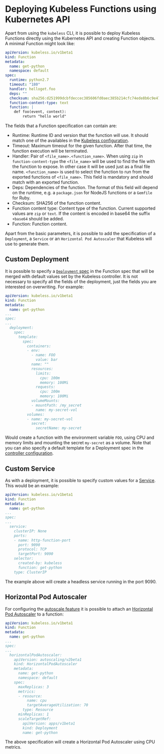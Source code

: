 # Deploying Kubeless Functions using Kubernetes API

Apart from using the `kubeless` CLI, it is possible to deploy Kubeless Functions directly using the Kubernetes API and creating Function objects. A minimal Function might look like:

```yaml
apiVersion: kubeless.io/v1beta1
kind: Function
metadata:
  name: get-python
  namespace: default
spec:
  runtime: python2.7
  timeout: "180"
  handler: helloget.foo
  deps: ""
  checksum: sha256:d251999dcbfdeccec385606fd0aec385b214cfc74ede8b6c9e47af71728f6e9a
  function-content-type: text
  function: |
    def foo(event, context):
        return "hello world"
```

The fields that a Function specification can contain are:

 - Runtime: Runtime ID and version that the function will use. It should match one of the availables in the [Kubeless configuration](/docs/function-controller-configuration).
 - Timeout: Maximum timeout for the given function. After that time, the function execution will be terminated.
 - Handler: Pair of `<file_name>.<function_name>`. When using `zip` in `function-content-type` the `<file_name>` will be used to find the file with the function to expose. In other case it will be used just as a final file name. `<function_name>` is used to select the function to run from the exported functions of `<file_name>`. This field is mandatory and should match with an exported function.
 - Deps: Dependencies of the function. The format of this field will depend on the runtime, e.g. a `package.json` for NodeJS functions or a `Gemfile` for Ruby.
 - Checksum: SHA256 of the function content.
 - Function content type: Content type of the function. Current supported values are `zip` or `text`. If the content is encoded in base64 the suffix `+base64` should be added.
 - Function: Function content.

Apart from the basic parameters, it is possible to add the specification of a `Deployment`, a `Service` or an `Horizontal Pod Autoscaler` that Kubeless will use to generate them.

## Custom Deployment

It is possible to specify a [`Deployment` spec](https://kubernetes.io/docs/concepts/workloads/controllers/deployment/#creating-a-deployment) in the Function spec that will be merged with default values set by the Kubeless controller. It is not necessary to specify all the fields of the deployment, just the fields you are interested on overwriting. For example:

```yaml
apiVersion: kubeless.io/v1beta1
kind: Function
metadata:
  name: get-python
...
spec:
...
  deployment:
    spec:
      template:
        spec:
          containers:
          - env:
            - name: FOO
              value: bar
            name: ""
            resources:
              limits:
                cpu: 100m
                memory: 100Mi
              requests:
                cpu: 100m
                memory: 100Mi
            volumeMounts:
            - mountPath: /my_secret
              name: my-secret-vol
          volumes:
          - name: my-secret-vol
            secret:
              secretName: my-secret
```

Would create a function with the environment variable `FOO`, using CPU and memory limits and mounting the secret `my-secret` as a volume. Note that you can also specify a default template for a Deployment spec in the [controller configuration](/docs/function-controller-configuration).

## Custom Service

As with a deployment, it is possible to specify custom values for a [Service](https://kubernetes.io/docs/concepts/services-networking/service). This would be an example:

```yaml
apiVersion: kubeless.io/v1beta1
kind: Function
metadata:
  name: get-python
...
spec:
...
  service:
    clusterIP: None
    ports:
    - name: http-function-port
      port: 9090
      protocol: TCP
      targetPort: 9090
    selector:
      created-by: kubeless
      function: get-python
    type: ClusterIP
```

The example above will create a headless service running in the port 9090.

## Horizontal Pod Autoscaler

For configuring the [autoscale feature](/docs/autoscaling) it is possible to attach an [Horizontal Pod Autoscaler](https://kubernetes.io/docs/tasks/run-application/horizontal-pod-autoscale/) to a function:

```yaml
apiVersion: kubeless.io/v1beta1
kind: Function
metadata:
  name: get-python
...
spec:
...
  horizontalPodAutoscaler:
    apiVersion: autoscaling/v2beta1
    kind: HorizontalPodAutoscaler
    metadata:
      name: get-python
      namespace: default
    spec:
      maxReplicas: 3
      metrics:
      - resource:
          name: cpu
          targetAverageUtilization: 70
        type: Resource
      minReplicas: 1
      scaleTargetRef:
        apiVersion: apps/v1beta1
        kind: Deployment
        name: get-python
```

The above specification will create a Horizontal Pod Autoscaler using CPU metrics.
